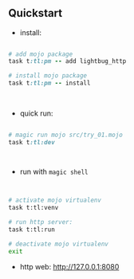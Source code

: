 #     

## Quickstart

- install:

```ruby

# add mojo package
task t:tl:pm -- add lightbug_http

# install mojo package
task t:tl:pm -- install
 
 
```

- quick run:

```ruby

# magic run mojo src/try_01.mojo 
task t:tl:dev    

 
```

- run with `magic shell`

```bash


# activate mojo virtualenv
task t:tl:venv

# run http server: 
task t:tl:run

# deactivate mojo virtualenv
exit

```

- http web: http://127.0.0.1:8080

